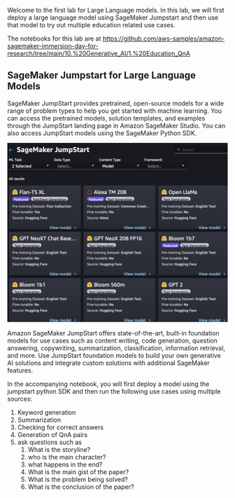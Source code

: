 Welcome to the first lab for Large Language models. In this lab, we will first deploy a large language model using SageMaker Jumpstart and then use that model to try out multiple education related use cases.

The notebooks for this lab are at https://github.com/aws-samples/amazon-sagemaker-immersion-day-for-research/tree/main/10.%20Generative_AI/1.%20Education_QnA

## SageMaker Jumpstart for Large Language Models
SageMaker JumpStart provides pretrained, open-source models for a wide range of problem types to help you get started with machine learning. You can access the pretrained models, solution templates, and examples through the JumpStart landing page in Amazon SageMaker Studio. You can also access JumpStart models using the SageMaker Python SDK.

![SageMaker Jumpstart](./jumpstart.png)

Amazon SageMaker JumpStart offers state-of-the-art, built-in foundation models for use cases such as content writing, code generation, question answering, copywriting, summarization, classification, information retrieval, and more. Use JumpStart foundation models to build your own generative AI solutions and integrate custom solutions with additional SageMaker features. 

In the accompanying notebook, you will first deploy a model using the jumpstart python SDK and then run the following  use cases using multiple sources:

1. Keyword generation
2. Summarization 
3. Checking for correct answers
4. Generation of QnA pairs
5. ask questions such as 
   1. What is the storyline?
   2.  who is the main character? 
   3.  what happens in the end?
   4.  What is the main gist of the paper?
   5.  What is the problem being solved?
   6.  What is the conclusion of the paper?
